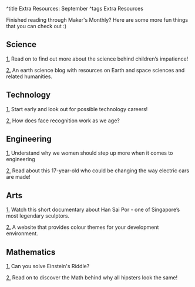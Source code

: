 ^title Extra Resources: September
^tags Extra Resources

Finished reading through Maker's Monthly? Here are some more fun things that you can check out :)

## Science
[1.](https://www.sciencealert.com/the-reason-kids-hate-long-car-rides-has-everything-to-do-with-time-and-space) Read on to find out more about the science behind children’s impatience!

[2.](https://www.windows2universe.org/) An earth science blog with resources on Earth and space sciences and related humanities.

## Technology
[1.](https://www.nodeflair.com/jobs) Start early and look out for possible technology careers!

[2.](https://www.newscientist.com/article/2334375-face-recognition-struggles-to-recognise-us-after-five-years-of-ageing/) How does face recognition work as we age?

## Engineering
[1.](https://theconversation.com/only-about-1-in-5-engineering-degrees-go-to-women-185256) Understand why we women should step up more when it comes to engineering

[2.](https://flipboard.com/topic/engineering/17-year-old-designs-a-motor-that-could-change-how-electric-cars-are-made/a-b5kgkcVfRv-1g299H5_woA%3Aa%3A23262436-be0ea8b1dc%2Fmymodernmet.com) Read about this 17-year-old who could be changing the way electric cars are made!

## Arts
[1.](https://www.youtube.com/watch?v=uREvuKJJRLA) Watch this short documentary about Han Sai Por - one of Singapore’s most legendary sculptors.

[2.](https://themer.dev/) A website that provides colour themes for your development environment.

## Mathematics
[1.](https://www.rd.com/article/einsteins-riddle-solve-it/) Can you solve Einstein's Riddle?

[2.](https://www.dropbox.com/s/7v6znmbfq4q95yb/why%20all%20hipster%20all%20look%20alike.pdf?dl=0) Read on to discover the Math behind why all hipsters look the same!
